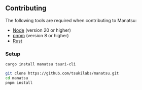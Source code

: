 ## Contributing

The following tools are required when contributing to Manatsu:

- [Node](https://nodejs.org) (version 20 or higher)
- [pnpm](https://pnpm.io/) (version 8 or higher)
- [Rust](https://www.rust-lang.org/tools/install)

### Setup

```bash
cargo install manatsu tauri-cli

git clone https://github.com/tsukilabs/manatsu.git
cd manatsu
pnpm install
```
